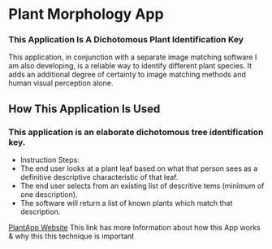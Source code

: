 # Plant Morphology App
 
### This Application Is A Dichotomous Plant Identification Key

This application, in conjunction with a separate image matching software I am also developing, is a reliable way to identify different plant species. It adds an additional degree of certainty to image matching methods and human visual perception alone.

## How This Application Is Used

### This application is an elaborate dichotomous tree identification key.

* Instruction Steps:
* The end user looks at a plant leaf based on what that person sees as a definitive descriptive characteristic of that leaf.
* The end user selects from an existing list of descritive tems (minimum of one description).
* The software will return a list of known plants which match that description.

[PlantApp Website](http://mezcel.wixsite.com/plantmorphology) This link has more Information about how this App works & why this this technique is important
